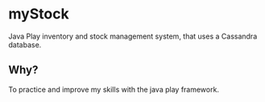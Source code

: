 # myStock
Java Play inventory and stock management system, that uses a Cassandra database.

## Why?

To practice and improve my skills with the java play framework.


